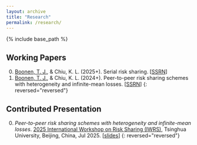 ```yaml
---
layout: archive
title: "Research"
permalink: /research/
---
```


{% include base_path %}

## Working Papers
0. [Boonen, T. J.](https://saasresearch.hku.hk/~tjboonen/), & Chiu, K. L. (2025+). Serial risk sharing. [[SSRN](https://papers.ssrn.com/abstract=5373316)]
0. [Boonen, T. J.](https://saasresearch.hku.hk/~tjboonen/), & Chiu, K. L. (2024+). Peer-to-peer risk sharing schemes with heterogeneity and infinite-mean losses. [[SSRN](https://papers.ssrn.com/abstract=5013193)]
{: reversed="reversed"}

## Contributed Presentation
0. _Peer-to-peer risk sharing schemes with heterogeneity and infinite-mean losses_. [2025 International Workshop on Risk Sharing (IWRS)](https://www.keaipublishing.com/en/journals/risk-sciences/event/2025-international-workshop-on-risk-sharing-iwrs/), Tsinghua University, Beijing, China, Jul 2025. [[slides](/files/2025-iwrs-p2p-risk-sharing-slides.pdf)]
{: reversed="reversed"}
